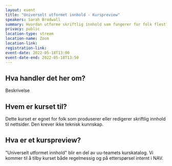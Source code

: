 ```yaml
---
layout: event
title: "Universelt utformet innhold - Kurspreview"
speakers: Sarah Brodwall
summary: Hvordan utforme skriftlig innhold som fungerer for folk flest?
privacy: public
location-type: stream
location-name: Zoom
location-link:
registration-link:
event-date: 2022-05-18T13:00
event-date-end: 2022-05-18T13:50
---
```

## Hva handler det her om?
Beskrivelse

## Hvem er kurset til?
Dette kurset er egnet for folk som produserer eller redigerer skriftlig innhold til nettsider.  Den krever ikke teknisk kunnskap.

## Hva er et kurspreview?
"Universelt utformet innhold" blir en del av uu-teamets kurskatalog.  Vi kommer til å tilby kurset både regelmessig og på etterspørsel internt i NAV.
